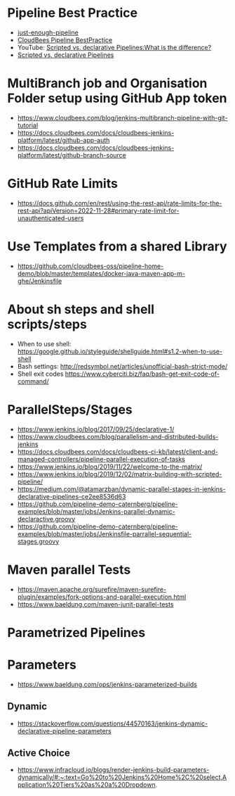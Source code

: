 
# Pipeline Best Practice

* [just-enough-pipeline](https://www.jenkins.io/blog/2021/10/26/just-enough-pipeline/)
* [CloudBees Pipeline BestPractice](https://docs.cloudbees.com/docs/cloudbees-ci/latest/pipelines/pipeline-best-practices)
* YouTube: [Scripted vs. declarative Pipelines:What is the difference?](https://www.youtube.com/watch?v=GJBlskiaRrI=)
* [Scripted vs. declarative Pipelines](https://e.printstacktrace.blog/jenkins-scripted-pipeline-vs-declarative-pipeline-the-4-practical-differences/)

# MultiBranch job and Organisation Folder setup using GitHub App token

* https://www.cloudbees.com/blog/jenkins-multibranch-pipeline-with-git-tutorial
* https://docs.cloudbees.com/docs/cloudbees-jenkins-platform/latest/github-app-auth
* https://docs.cloudbees.com/docs/cloudbees-jenkins-platform/latest/github-branch-source 

# GitHub Rate Limits

* https://docs.github.com/en/rest/using-the-rest-api/rate-limits-for-the-rest-api?apiVersion=2022-11-28#primary-rate-limit-for-unauthenticated-users

# Use Templates from a shared Library 

* https://github.com/cloudbees-oss/pipeline-home-demo/blob/master/templates/docker-java-maven-app-m-ghe/Jenkinsfile 

# About sh steps and shell scripts/steps

* When to use shell: https://google.github.io/styleguide/shellguide.html#s1.2-when-to-use-shell
* Bash settings: http://redsymbol.net/articles/unofficial-bash-strict-mode/
* Shell exit codes https://www.cyberciti.biz/faq/bash-get-exit-code-of-command/

# ParallelSteps/Stages

* https://www.jenkins.io/blog/2017/09/25/declarative-1/
* https://www.cloudbees.com/blog/parallelism-and-distributed-builds-jenkins
* https://docs.cloudbees.com/docs/cloudbees-ci-kb/latest/client-and-managed-controllers/pipeline-parallel-execution-of-tasks
* https://www.jenkins.io/blog/2019/11/22/welcome-to-the-matrix/ 
* https://www.jenkins.io/blog/2019/12/02/matrix-building-with-scripted-pipeline/
* https://medium.com/@atamarzban/dynamic-parallel-stages-in-jenkins-declarative-pipelines-ce2ee8536d63
* https://github.com/pipeline-demo-caternberg/pipeline-examples/blob/master/jobs/Jenkins-parallel-dynamic-declaractive.groovy
* https://github.com/pipeline-demo-caternberg/pipeline-examples/blob/master/jobs/Jenkinsfile-parrallel-sequential-stages.groovy

# Maven parallel Tests

* https://maven.apache.org/surefire/maven-surefire-plugin/examples/fork-options-and-parallel-execution.html
* https://www.baeldung.com/maven-junit-parallel-tests


# Parametrized Pipelines

# Parameters

* https://www.baeldung.com/ops/jenkins-parameterized-builds

## Dynamic

* https://stackoverflow.com/questions/44570163/jenkins-dynamic-declarative-pipeline-parameters

## Active Choice 

* https://www.infracloud.io/blogs/render-jenkins-build-parameters-dynamically/#:~:text=Go%20to%20Jenkins%20Home%2C%20select,Application%20Tiers%20as%20a%20Dropdown. 